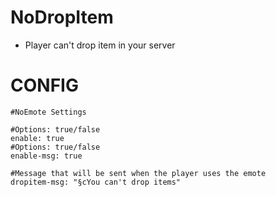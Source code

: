 # NoDropItem
- Player can't drop item in your server

# CONFIG
```
#NoEmote Settings

#Options: true/false
enable: true
#Options: true/false
enable-msg: true

#Message that will be sent when the player uses the emote
dropitem-msg: "§cYou can't drop items"
```
